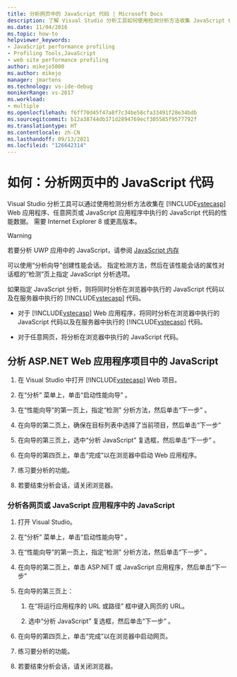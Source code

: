 ```yaml
---
title: 分析网页中的 JavaScript 代码 | Microsoft Docs
description: 了解 Visual Studio 分析工具如何使用检测分析方法收集 JavaScript 代码的性能数据。
ms.date: 11/04/2016
ms.topic: how-to
helpviewer_keywords:
- JavaScript performance profiling
- Profiling Tools,JavaScript
- web site performance profiling
author: mikejo5000
ms.author: mikejo
manager: jmartens
ms.technology: vs-ide-debug
monikerRange: vs-2017
ms.workload:
- multiple
ms.openlocfilehash: f6ff70d45f47a8f7c34be58cfa33491f28e34bdb
ms.sourcegitcommit: b12a38744db371d2894769ecf305585f9577792f
ms.translationtype: HT
ms.contentlocale: zh-CN
ms.lasthandoff: 09/13/2021
ms.locfileid: "126642314"
---
```

# <a name="how-to-profile-javascript-code-in-web-pages"></a>如何：分析网页中的 JavaScript 代码

Visual Studio 分析工具可以通过使用检测分析方法收集在 [!INCLUDE[vstecasp](../code-quality/includes/vstecasp_md.md)] Web 应用程序、任意网页或 JavaScript 应用程序中执行的 JavaScript 代码的性能数据。 需要 Internet Explorer 8 或更高版本。

> [!WARNING]
> 若要分析 UWP 应用中的 JavaScript，请参阅 [JavaScript 内存](../profiling/javascript-memory.md)

可以使用“分析向导”创建性能会话。 指定检测方法，然后在该性能会话的属性对话框的“检测”页上指定 JavaScript 分析选项。

如果指定 JavaScript 分析，则将同时分析在浏览器中执行的 JavaScript 代码以及在服务器中执行的 [!INCLUDE[vstecasp](../code-quality/includes/vstecasp_md.md)] 代码。

- 对于 [!INCLUDE[vstecasp](../code-quality/includes/vstecasp_md.md)] Web 应用程序，将同时分析在浏览器中执行的 JavaScript 代码以及在服务器中执行的 [!INCLUDE[vstecasp](../code-quality/includes/vstecasp_md.md)] 代码。

- 对于任意网页，将分析在浏览器中执行的 JavaScript 代码。

## <a name="to-profile-javascript-in-an-aspnet-web-application-project"></a>分析 ASP.NET Web 应用程序项目中的 JavaScript

1. 在 Visual Studio 中打开 [!INCLUDE[vstecasp](../code-quality/includes/vstecasp_md.md)] Web 项目。

2. 在“分析”  菜单上，单击“启动性能向导” 。

3. 在“性能向导”的第一页上，指定“检测”  分析方法，然后单击“下一步” 。

4. 在向导的第二页上，确保在目标列表中选择了当前项目，然后单击“下一步” 

5. 在向导的第三页上，选中“分析 JavaScript”  复选框，然后单击“下一步” 。

6. 在向导的第四页上，单击“完成”以在浏览器中启动 Web 应用程序。

7. 练习要分析的功能。

8. 若要结束分析会话，请关闭浏览器。

### <a name="to-profile-javascript-in-individual-web-pages-or-a-javascript-applications"></a>分析各网页或 JavaScript 应用程序中的 JavaScript

1. 打开 Visual Studio。

2. 在“分析”  菜单上，单击“启动性能向导” 。

3. 在“性能向导”的第一页上，指定“检测”  分析方法，然后单击“下一步” 。

4. 在向导的第二页上，单击 ASP.NET 或 JavaScript 应用程序，然后单击“下一步” 

5. 在向导的第三页上：

    1. 在“将运行应用程序的 URL 或路径”  框中键入网页的 URL。

    2. 选中“分析 JavaScript”  复选框，然后单击“下一步” 。

6. 在向导的第四页上，单击“完成”以在浏览器中启动网页。

7. 练习要分析的功能。

8. 若要结束分析会话，请关闭浏览器。
